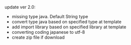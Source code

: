 update ver 2.0:
- missing type java. Default String type
- convert type java based on specified type at template
- add import library based on specified library at template
- converting coding japanese to utf-8
- create zip file if download